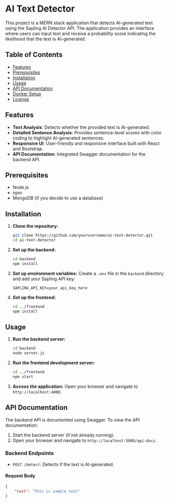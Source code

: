 # AI Text Detector

This project is a MERN stack application that detects AI-generated text using the Sapling AI Detector API. The application provides an interface where users can input text and receive a probability score indicating the likelihood that the text is AI-generated.

## Table of Contents

- [Features](#features)
- [Prerequisites](#prerequisites)
- [Installation](#installation)
- [Usage](#usage)
- [API Documentation](#api-documentation)
- [Docker Setup](#docker-setup)
- [License](#license)

## Features

- **Text Analysis**: Detects whether the provided text is AI-generated.
- **Detailed Sentence Analysis**: Provides sentence-level scores with color coding to highlight AI-generated sentences.
- **Responsive UI**: User-friendly and responsive interface built with React and Bootstrap.
- **API Documentation**: Integrated Swagger documentation for the backend API.

## Prerequisites

- Node.js
- npm
- MongoDB (if you decide to use a database)

## Installation

1. **Clone the repository:**
    ```bash
    git clone https://github.com/yourusername/ai-text-detector.git
    cd ai-text-detector
    ```

2. **Set up the backend:**
    ```bash
    cd backend
    npm install
    ```

3. **Set up environment variables:**
    Create a `.env` file in the `backend` directory and add your Sapling API key:
    ```plaintext
    SAPLING_API_KEY=your_api_key_here
    ```

4. **Set up the frontend:**
    ```bash
    cd ../frontend
    npm install
    ```

## Usage

1. **Run the backend server:**
    ```bash
    cd backend
    node server.js
    ```

2. **Run the frontend development server:**
    ```bash
    cd ../frontend
    npm start
    ```

3. **Access the application:**
    Open your browser and navigate to `http://localhost:4000`.

## API Documentation

The backend API is documented using Swagger. To view the API documentation:

1. Start the backend server (if not already running).
2. Open your browser and navigate to `http://localhost:5000/api-docs`.

### Backend Endpoints

- `POST /detect`: Detects if the text is AI-generated.

#### Request Body

```json
{
    "text": "This is sample text"
}
